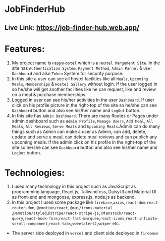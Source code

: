 # JobFinderHub
## Live Link: https://job-finder-hub.web.app/
# Features: 
1. My project name is `HappyHostel` which is a `Hostel Mangement Site`. In the site has `Authentication System`, `Payment Method`, `Admin Pannel` & `User Dashboard` and also `Token` System for security purpose.
2.  In this site a user can see all hostel facilities like all `Meals`, `Upcoming Meals`, `Memberships` & `Hostel Gallery` without login. If the user logged in so he/she will get another facilities like he can request, like and review on a meal & purchase memberships.
3.  Logged in user can see his/her activities in the user `Dashboard`. If user click on his profile picture in the right-top of the site so he/she can see `Dashboard` button and also see his/her name and `LogOut` button.
4.  In this site has `Admin Dashboard`. There are many Routes or Pages under admin dashboard such as `Admin Profile`, `Manage Users`, `Add Meal`, `All Meals`, `All Reviews`, `Serve Meals` and `Upcoming Meals`.Admin can do many things such as Admin can make a user as Admin, can add, delete, update and serve a meal, can delete meal reviews and can publich any upcoming meals. If the admin click on his profile in the right-top of the site so he/she can see `Dashboard` button and also see his/her name and `LogOut` button.

# Technologies:
1. I used many technology in this project such as JavaScript as programming language, React.js, Tailwind css, DaisyUI and Material UI as front-end and mongoose, express.js, node.js as backend.
2. In this project I used some package like `firebase`,`axios`,`react-dom`,`react-router-dom`, `@emotion/react`, `@mui/icons-material` ,`@emotion/styled`,`@stripe/react-stripe-js`, `@tanstack/react-query`,`react-hook-form`,`react-fast-marquee`,`react-icons`,`react-infinite-scroll-component`,`react-tabs`,`sweetalert2`,`swiper` etc.

* The server side deployed in `vercel` and client side deployed in `firebase`


